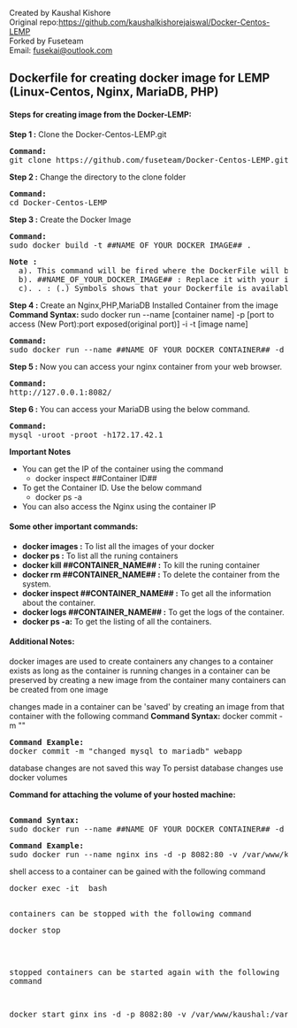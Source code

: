 Created by Kaushal Kishore <br>
Original repo:https://github.com/kaushalkishorejaiswal/Docker-Centos-LEMP <br>
Forked by Fuseteam <br>
Email: fusekai@outlook.com <br>

<h2>Dockerfile for creating docker image for LEMP (Linux-Centos, Nginx, MariaDB, PHP)</h2>

<h4>Steps for creating image from the Docker-LEMP:</h4>

<b>Step 1 :</b> Clone the Docker-Centos-LEMP.git
<pre>
<b>Command: </b>
git clone https://github.com/fuseteam/Docker-Centos-LEMP.git
</pre>

<b>Step 2 :</b> Change the directory to the clone folder
<pre>
<b>Command:</b>
cd Docker-Centos-LEMP
</pre>

<b>Step 3 :</b> Create the Docker Image
<pre>
<b>Command: </b>
sudo docker build -t ##NAME_OF_YOUR_DOCKER_IMAGE## .
</pre>

<pre>
<b>Note : </b>
  a). This command will be fired where the DockerFile will be placed
  b). ##NAME_OF_YOUR_DOCKER_IMAGE## : Replace it with your image name
  c). . : (.) Symbols shows that your Dockerfile is available on the same directory where you are running the command.
</pre>

<b>Step 4 :</b> Create an Nginx,PHP,MariaDB Installed Container from the image
<b>Command Syntax: </b>
sudo docker run --name [container name] -p [port to access (New Port):port exposed(original port)] -i -t [image name]
<pre>
<b>Command:</b>
sudo docker run --name ##NAME_OF_YOUR_DOCKER_CONTAINER## -d -p 8082:80 -p3307:3306 ##NAME_OF_YOUR_DOCKER_IMAGE##
</pre>

<b>Step 5 :</b> Now you can access your nginx container from your web browser.
<pre>
<b>Command:</b>
http://127.0.0.1:8082/
</pre>

<b>Step 6 :</b> You can access your MariaDB using the below command.
<pre>
<b>Command:</b>
mysql -uroot -proot -h172.17.42.1
</pre>
<b>Important Notes</b>
<ul>
  <li>
    You can get the IP of the container using the command
    <ul><li>docker inspect ##Container ID##</li></ul>
  </li>
  <li>
    To get the Container ID. Use the below command
    <ul><li>docker ps -a</li></ul>
  </li>
  <li>You can also access the Nginx using the container IP</p>
</ul>

<h4>Some other important commands:</h4>
<ul>
<li><b>docker images :</b> To list all the images of your docker</li>
<li><b>docker ps :</b> To list all the runing containers</li>
<li><b>docker kill ##CONTAINER_NAME## :</b> To kill the runing container</li>
<li><b>docker rm ##CONTAINER_NAME## :</b> To delete the container from the system.</li>
<li><b>docker inspect ##CONTAINER_NAME## :</b> To get all the information about the container.</li>
<li><b>docker logs ##CONTAINER_NAME## :</b> To get the logs of the container.</li>
<li><b>docker ps -a:</b> To get the listing of all the containers.</li>
</ul>

<h4>Additional Notes:</h4>
docker images are used to create containers any changes to a container
exists as long as the container is running changes in a container can
be preserved by creating a new image from the container many
containers can be created from one image
 
changes made in a container can be 'saved' by creating an image from
that container with the following command
<b>Command Syntax:</b>
docker commit -m "<changes you made>" <container-name>
</pre>

<pre>
<b>Command Example:</b>
docker commit -m "changed mysql to mariadb" webapp
</pre>
 
database changes are not saved this way
To persist database changes use docker volumes

<b>Command for attaching the volume of your hosted machine:</b>
<pre>

<b>Command Syntax:</b>
sudo docker run --name ##NAME_OF_YOUR_DOCKER_CONTAINER## -d -p 8082:80 -v ##HOSTED_VOLUME_LOCATION##:##CONTAINER_VOLUME_LOCATION## ##YOUR_IMAGE_NAME##
</pre>

<pre>
<b>Command Example:</b>
sudo docker run --name nginx_ins -d -p 8082:80 -v /var/www/kaushal:/var/www nginx_kaushal
</pre>

shell access to a container can be gained with the following command
<pre>docker exec -it <container-name> bash<pre>
 
containers can be stopped with the following command
<pre>docker stop <container-name></pre>
 
stopped containers can be started again with the following command
<pre>
docker start <container-name>ginx_ins -d -p 8082:80 -v /var/www/kaushal:/var/www nginx_kaushal
</pre>
